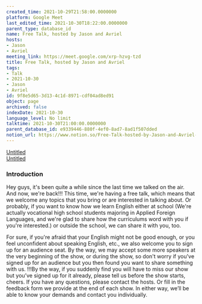 ```yaml
---
created_time: 2021-10-29T21:58:00.0000000
platform: Google Meet
last_edited_time: 2021-10-30T18:22:00.0000000
parent_type: database_id
name: Free Talk, hosted by Jason and Avriel
hosts:
- Jason
- Avriel
meeting_link: https://meet.google.com/xrp-hzvg-tzd
title: Free Talk, hosted by Jason and Avriel
tags:
- Talk
- 2021-10-30
- Jason
- Avriel
id: 9f8e5d65-3d13-4c1d-8971-cdf04ad8ed91
object: page
archived: false
indexDate: 2021-10-30
language_level: No limit
talktime: 2021-10-30T21:00:00.0000000
parent_database_id: e9339446-880f-4ef0-8ad7-8ad1f507dded
notion_url: https://www.notion.so/Free-Talk-hosted-by-Jason-and-Avriel-9f8e5d653d134c1d8971cdf04ad8ed91
---
```


[Untitled](https://www.notion.so/cb083fc4f0b7459aa5afe1900ef25a1f)   
[Untitled](https://www.notion.so/06eedd6e889c43369b68aa6f0742675b)   

### Introduction

Hey guys, it's been quite a while since the last time we talked on the air. And now, we're back!!!
This time, we're having a free talk, which means that we welcome any topics that you bring or are interested in talking about. Or probably, if you want to know how we learn English either at school (We're actually vocational high school students majoring in Applied Foreign Languages, and we're glad to share how the curriculums word with you if you're interested.) or outside the school, we can share it with you, too. 

For sure, if you're afraid that your English might not be good enough, or you feel unconfident about speaking English, etc., we also welcome you to sign up for an audience seat. By the way, we may accept some more speakers at the very beginning of the show, or during the show, so don't worry if you've signed up for an audience but you then found you want to share something with us.
!!!By the way, if you suddenly find you will have to miss our show but you’ve signed up for it already, please tell us before the show starts, cheers.
If you have any questions, please contact the hosts. Or fill in the feedback form we provide at the end of each show. In either way, we’ll be able to know your demands and contact you individually.








